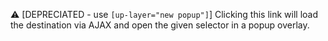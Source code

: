 ⚠️ [DEPRECIATED - use `[up-layer="new popup"]`] Clicking this link will load the destination via AJAX and open the given selector in a popup overlay.
